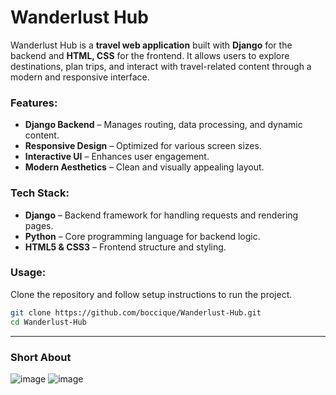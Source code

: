 # Wanderlust Hub  

Wanderlust Hub is a **travel web application** built with **Django** for the backend and **HTML, CSS** for the frontend. It allows users to explore destinations, plan trips, and interact with travel-related content through a modern and responsive interface.  

### Features:  
- **Django Backend** – Manages routing, data processing, and dynamic content.  
- **Responsive Design** – Optimized for various screen sizes.  
- **Interactive UI** – Enhances user engagement.  
- **Modern Aesthetics** – Clean and visually appealing layout.  

### Tech Stack:  
- **Django** – Backend framework for handling requests and rendering pages.  
- **Python** – Core programming language for backend logic.  
- **HTML5 & CSS3** – Frontend structure and styling.  

### Usage:  
Clone the repository and follow setup instructions to run the project.  

```sh
git clone https://github.com/boccique/Wanderlust-Hub.git
cd Wanderlust-Hub
```

---

### **Short About**  

![image](https://github.com/boccique/attempt/assets/143612524/9a92b83a-e7c1-47b5-93b4-d4e75019919a)
![image](https://github.com/boccique/attempt/assets/143612524/4995081c-bcbe-4066-8e31-a06b423a055e)
